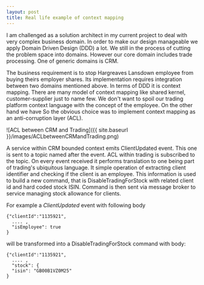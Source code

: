 ```yaml
---
layout: post
title: Real life example of context mapping
---
```


I am challenged as a solution architect in my current project to deal with very complex business domain. In order to make our design manageable we apply Domain Driven Design (DDD) a lot. We still in the process of cutting the problem space into domains. However our core domain includes trade processing. One of generic domains is CRM.

The business requirement is to stop Hargreaves Lansdown employee from buying theirs employer shares. Its implementation requires integration between two domains mentioned above. In terms of DDD it is context mapping. There are many model of context mapping like shared kernel, customer-supplier just to name few. We don't want to spoil our trading platform context language with the concept of the employee. On the other hand we have So the obvious choice was to implement context mapping as an anti-corruption layer (ACL). 

![ACL between CRM and Trading]({{ site.baseurl }}/images/ACLbetweenCRMandTrading.png)

A service within CRM bounded context emits ClientUpdated event. This one is sent to a topic named after the event.  ACL within trading is subscribed to the topic.  On every event received it performs translation to one being part of trading's ubiquitous language.  It simple operation of extracting client identifier and checking if the client is an employee. This information is used to build a new command, that is DisableTradingForStock with related client id and hard coded stock ISIN. Command is then sent via message broker to service managing stock allowance for clients.

For example a _ClientUpdated_ event with following body
```
{"clientId":"1135921",
  .... ,
  "isEmployee": true
} 
```
will be transformed into a DisableTradingForStock command with body:
```
{"clientId":"1135921",
  .... ,
  "stock": {
  "isin": "GB00B1VZ0M25"
}
```
